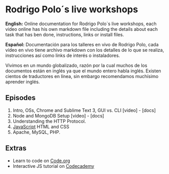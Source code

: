 # Rodrigo Polo´s live workshops

**English:** Online documentation for Rodrigo Polo´s live workshops, each video online has his own markdown file including the details about each task that has ben done, instructions, links or install files.

**Español:** Documentación para los talleres  en vivo de Rodrigo Polo, cada vídeo en vivo tiene archivo markdown con los detalles de lo que se realiza, instrucciones así como links de interés o instaladores.

Vivimos en un mundo globalizado, razón por la cual muchos de los documentos están en inglés ya que el mundo entero habla inglés. Existen cientos de traductores en línea, sin embargo recomendamos muchísimo aprender inglés.


## Episodes
1. Intro, OSs, Chrome and Sublime Text 3, GUI vs. CLI [video] - [docs]
2. Node and MongoDB Setup [video] - [docs]
3. Understanding the HTTP Protocol.
4. [JavaScript](https://blog.udemy.com/javascript-tutorial-learn-the-basics/) HTML and CSS
5. Apache, MySQL, PHP.


## Extras
* Learn to code on [Code.org](https://studio.code.org/)
* Interactive JS tutorial on [Codecademy](https://www.codecademy.com/learn/javascript)
